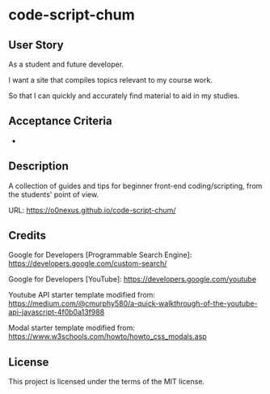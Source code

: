 # code-script-chum

## User Story 
As a student and future developer.

I want a site that compiles topics relevant to my course work.

So that I can quickly and accurately find material to aid in my studies.

## Acceptance Criteria
*
## Description

A collection of guides and tips for beginner front-end coding/scripting, from the students' point of view.

URL: https://o0nexus.github.io/code-script-chum/


## Credits

Google for Developers [Programmable Search Engine]: https://developers.google.com/custom-search/

Google for Developers [YouTube]: https://developers.google.com/youtube

Youtube API starter template modified from: https://medium.com/@cmurphy580/a-quick-walkthrough-of-the-youtube-api-javascript-4f0b0a13f988

Modal starter template modified from: https://www.w3schools.com/howto/howto_css_modals.asp

## License

This project is licensed under the terms of the MIT license.
